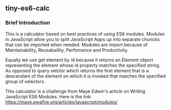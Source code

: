 ## tiny-es6-calc
### Brief Introduction

This is a calculator based on best practices of using ES6 modules.
Modules in JavaScript allow you to split JavaScript Apps up into separate chuncks that can be imported when needed.
Modules are import because of Maintainability, Reusabaility, Perfomance and Productivity.

Equally we use get element by id because it returns an Element object representing the element whose id property matches the specified string.
As opposed to query selctor which returns the first element that is a descendant of the element on which it is invoked that matches the specified group of selectors.

This calculator is a challenge from Maye Edwin's article on Writing JavaScript ES6 Modules.
Here is the link: https://maye.pwafire.org/articles/javascript/modules/

